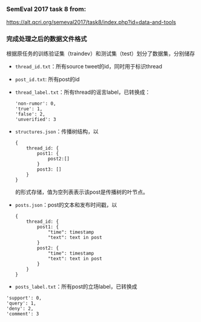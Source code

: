 ### SemEval 2017 task 8 from:
https://alt.qcri.org/semeval2017/task8/index.php?id=data-and-tools

### 完成处理之后的数据文件格式
根据原任务的训练验证集（traindev）和测试集（test）划分了数据集，分别储存

- `thread_id.txt`：所有source tweet的id，同时用于标识thread

- `post_id.txt`: 所有post的id

- `thread_label.txt`：所有thread的谣言label，已转换成：

    ```text
    'non-rumor': 0, 
    'true': 1, 
    'false': 2, 
    'unverified': 3
    ```

- `structures.json`：传播树结构，以

    ```text
    {
    	thread_id: {
    		post1: {
    			post2:[]
    		}
    		post3: []
    	}
    }
    ```

    的形式存储，值为空列表表示该post是传播树的叶节点。

- `posts.json`：post的文本和发布时间戳，以

    ```text
    {
    	thread_id: {
    		post1: {
    			"time": timestamp
    			"text": text in post
    		}
    		post2: {
    			"time": timestamp
    			"text": text in post
    		}
    	}
    }
    ```


- `posts_label.txt`：所有post的立场label，已转换成

```text
'support': 0,
'query': 1,
'deny': 2,
'comment': 3
```


